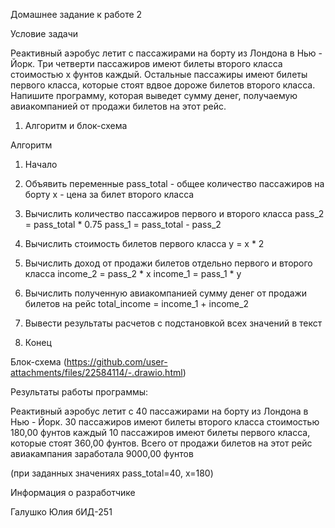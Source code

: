 Домашнее задание к работе 2

Условие задачи

Реактивный аэробус летит с пассажирами на борту из Лондона в Нью - Йорк. Три четверти пассажиров имеют билеты второго класса стоимостью х фунтов каждый. Остальные пассажиры имеют билеты первого класса, которые стоят вдвое дороже билетов второго класса.
Напишите программу, которая выведет сумму денег, получаемую авиакомпанией от продажи билетов на этот рейс.

1. Алгоритм и блок-схема

Алгоритм

1. Начало

2. Объявить переменные
	pass_total - общее количество пассажиров на борту
	x - цена за билет второго класса

3. Вычислить количество пассажиров первого и второго класса
	pass_2 = pass_total * 0.75
	pass_1 = pass_total - pass_2

4. Вычислить стоимость билетов первого класса
	y = x * 2

5. Вычислить доход от продажи билетов отдельно первого и второго класса
	income_2 = pass_2 * x
	income_1 = pass_1 * y

6. Вычислить полученную авиакомпанией сумму денег от продажи билетов на рейс
	total_income = income_1 + income_2

7. Вывести результаты расчетов с подстановкой всех значений в текст

8. Конец

Блок-схема
(https://github.com/user-attachments/files/22584114/-.drawio.html)


Результаты работы программы:

Реактивный аэробус летит с 40 пассажирами на борту из Лондона в Нью - Йорк.
30 пассажиров имеют билеты второго класса стоимостью 180,00 фунтов каждый
10 пассажиров  имеют билеты первого класса, которые стоят 360,00 фунтов.
Всего от продажи билетов на этот рейс авиакампания заработала 9000,00 фунтов

(при заданных значениях pass_total=40, x=180)


Информация о разработчике

Галушко Юлия  бИД-251


